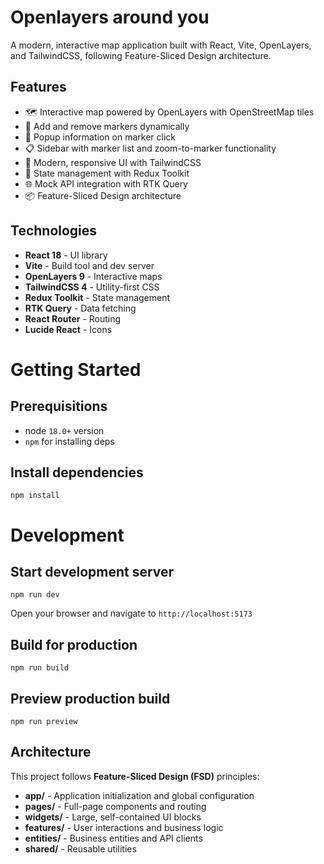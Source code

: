 # Openlayers around you

A modern, interactive map application built with React, Vite, OpenLayers, and TailwindCSS, following Feature-Sliced Design architecture.

## Features

- 🗺️ Interactive map powered by OpenLayers with OpenStreetMap tiles
- 📍 Add and remove markers dynamically
- 💬 Popup information on marker click
- 📋 Sidebar with marker list and zoom-to-marker functionality
- 🎨 Modern, responsive UI with TailwindCSS
- 🔄 State management with Redux Toolkit
- 🌐 Mock API integration with RTK Query
- 📦 Feature-Sliced Design architecture

## Technologies

- **React 18** - UI library
- **Vite** - Build tool and dev server
- **OpenLayers 9** - Interactive maps
- **TailwindCSS 4** - Utility-first CSS
- **Redux Toolkit** - State management
- **RTK Query** - Data fetching
- **React Router** - Routing
- **Lucide React** - Icons

# Getting Started

## Prerequisitions

- node `18.0+` version
- `npm` for installing deps

## Install dependencies

`npm install`

# Development

## Start development server

`npm run dev`

Open your browser and navigate to `http://localhost:5173`

## Build for production

`npm run build`

## Preview production build

`npm run preview`

## Architecture

This project follows **Feature-Sliced Design (FSD)** principles:

- **app/** - Application initialization and global configuration
- **pages/** - Full-page components and routing
- **widgets/** - Large, self-contained UI blocks
- **features/** - User interactions and business logic
- **entities/** - Business entities and API clients
- **shared/** - Reusable utilities
